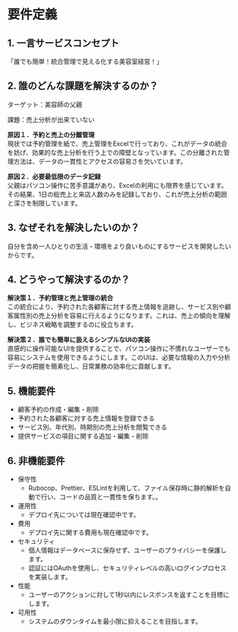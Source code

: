 # 要件定義

## 1. 一言サービスコンセプト
「誰でも簡単！統合管理で見える化する美容室経営！」

## 2. 誰のどんな課題を解決するのか？
ターゲット：美容師の父親

課題：売上分析が出来ていない

**原因１．予約と売上の分離管理**<br>
現状では予約管理を紙で、売上管理をExcelで行っており、これがデータの統合を妨げ、効果的な売上分析を行う上での障壁となっています。この分離された管理方法は、データの一貫性とアクセスの容易さを欠いています。

**原因２．必要最低限のデータ記録**<br>
父親はパソコン操作に苦手意識があり、Excelの利用にも限界を感じています。その結果、1日の総売上と来店人数のみを記録しており、これが売上分析の範囲と深さを制限しています。

## 3. なぜそれを解決したいのか？
自分を含め一人ひとりの生活・環境をより良いものにするサービスを開発したいからです。

## 4. どうやって解決するのか？
**解決策１．予約管理と売上管理の統合**<br>
この統合により、予約された各顧客に対する売上情報を追跡し、サービス別や顧客属性別の売上分析を容易に行えるようになります。これは、売上の傾向を理解し、ビジネス戦略を調整するのに役立ちます。

**解決策２．誰でも簡単に扱えるシンプルなUIの実装**<br>
直感的に操作可能なUIを提供することで、パソコン操作に不慣れなユーザーでも容易にシステムを使用できるようにします。このUIは、必要な情報の入力や分析データの把握を簡素化し、日常業務の効率化に貢献します。

## 5. 機能要件
- 顧客予約の作成・編集・削除
- 予約された各顧客に対する売上情報を登録できる
- サービス別、年代別、時期別の売上分析を閲覧できる
- 提供サービスの項目に関する追加・編集・削除

## 6. 非機能要件
- 保守性
    - Rubocop、Prettier、ESLintを利用して、ファイル保存時に静的解析を自動で行い、コードの品質と一貫性を保ちます。。
- 運用性
    - デプロイ先については現在確認中です。
- 費用
    - デプロイ先に関する費用も現在確認中です。
- セキュリティ
    - 個人情報はデータベースに保存せず、ユーザーのプライバシーを保護します。
    - 認証にはOAuthを使用し、セキュリティレベルの高いログインプロセスを実装します。
- 性能
    - ユーザーのアクションに対して1秒以内にレスポンスを返すことを目標にします。
- 可用性
    - システムのダウンタイムを最小限に抑えることを目指します。